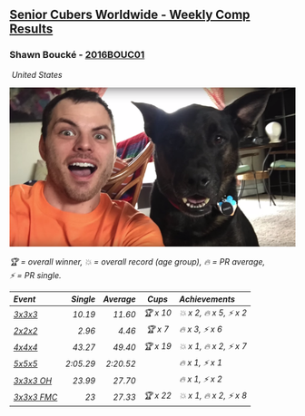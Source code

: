 <style>table {white-space: nowrap;}</style>
<link rel="stylesheet" type="text/css" href="/scw-comp/css/flags.css" />

## [Senior Cubers Worldwide - Weekly Comp Results](/scw-comp/results/)
### Shawn Boucké - [2016BOUC01](https://www.worldcubeassociation.org/persons/2016BOUC01)

<i class="flag flag-US" />&nbsp;United States

![Shawn Boucké](1471010375.png)

<span style="white-space: nowrap;">🏆 = overall winner</span>, <span style="white-space: nowrap;">💥 = overall record (age group)</span>, <span style="white-space: nowrap;">🔥 = PR average</span>, <span style="white-space: nowrap;">⚡ = PR single</span>.

| Event | Single | Average | Cups | Achievements|
| :-- | --: | --: | :--: | :-- |
| [3x3x3](333.md) | 10.19 | 11.60 | 🏆 x 10 | 💥 x 2, 🔥 x 5, ⚡ x 2 |
| [2x2x2](222.md) | 2.96 | 4.46 | 🏆 x 7 | 🔥 x 3, ⚡ x 6 |
| [4x4x4](444.md) | 43.27 | 49.40 | 🏆 x 19 | 💥 x 1, 🔥 x 2, ⚡ x 7 |
| [5x5x5](555.md) | 2:05.29 | 2:20.52 |  | 🔥 x 1, ⚡ x 1 |
| [3x3x3 OH](333oh.md) | 23.99 | 27.70 |  | 🔥 x 1, ⚡ x 2 |
| [3x3x3 FMC](333fm.md) | 23 | 27.33 | 🏆 x 22 | 💥 x 1, 🔥 x 2, ⚡ x 8 |

<!-- Global site tag (gtag.js) - Google Analytics -->
<script async src="https://www.googletagmanager.com/gtag/js?id=UA-86348435-3"></script>
<script>window.dataLayer = window.dataLayer || []; function gtag() {dataLayer.push(arguments);} gtag('js', new Date()); gtag('config', 'UA-86348435-3');</script>
